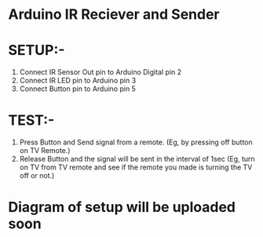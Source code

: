 # Arduino IR Reciever and Sender

# SETUP:-
1) Connect IR Sensor Out pin to Arduino Digital pin 2
2) Connect IR LED pin to Arduino pin 3
3) Connect Button pin to Arduino pin 5

# TEST:-
1) Press Button and Send signal from a remote. (Eg, by pressing off button on TV Remote.)
2) Release Button and the signal will be sent in the interval of 1sec (Eg, turn on TV from TV remote and see if the remote you made is turning the TV off or not.)


# Diagram of setup will be uploaded soon
